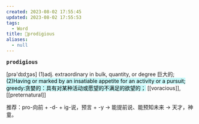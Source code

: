 ```yaml
---
created: 2023-08-02 17:55:45
updated: 2023-08-02 17:55:53
tags:
  - Word
title: 📖prodigious
aliases:
  - null
---
```


<pre><strong>prodigious</strong></pre>
[prə'dɪdʒəs]
(1)adj. extraordinary in bulk, quantity, or degree 巨⼤的; <mark style="background: #ABF7F7A6;">(2)Having or marked by an insatiable appetite for an activity or a pursuit; greedy:贪婪的：具有对某种活动或愿望的不满足的欲望的；</mark>
[[voracious]], [[preternatural]]

推荐：pro-向前 + -d- + ig-说，预言 + -y → 能提前说、能预知未来 → 天才，神童。
